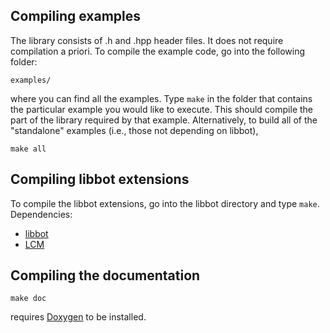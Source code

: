 Compiling examples
------------------

The library consists of .h and .hpp header files.  It does not require
compilation a priori. To compile the example code, go into the following folder:

    examples/

where you can find all the examples. Type `make` in the folder that contains the
particular example you would like to execute. This should compile the part of
the library required by that example. Alternatively, to build all of the
"standalone" examples (i.e., those not depending on libbot),

    make all


Compiling libbot extensions
---------------------------

To compile the libbot extensions, go into the libbot directory and type `make`.
Dependencies:

* [libbot](https://code.google.com/p/libbot/)
* [LCM](https://lcm-proj.github.io/)


Compiling the documentation
---------------------------

    make doc

requires [Doxygen](http://www.doxygen.org/) to be installed.
